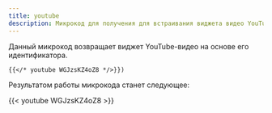 ```yaml
---
title: youtube
description: Микрокод для получения для встраивания виджета видео YouTube
---
```

Данный микрокод возвращает виджет YouTube-видео на основе его идентификатора.

```markdown
{{</* youtube WGJzsKZ4oZ8 */>}})
```

Результатом работы микрокода станет следующее:

{{< youtube WGJzsKZ4oZ8 >}}
